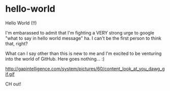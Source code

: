 # hello-world

Hello World (!!)

I'm embarassed to admit that I'm fighting a VERY strong urge to google "what to say in hello world message" ha.  I can't be the first person to think that, right?  

What can I say other than this is new to me and I'm excited to be venturing into the world of GitHub.  Here goes nothing... :)

http://gapintelligence.com/system/pictures/60/content_look_at_you_dawg_gif.gif

CH out!
